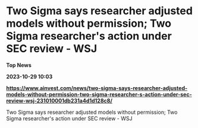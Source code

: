 # Two Sigma says researcher adjusted models without permission; Two Sigma researcher's action under SEC review - WSJ
**Top News**

**2023-10-29 10:03**

**https://www.ainvest.com/news/two-sigma-says-researcher-adjusted-models-without-permission-two-sigma-researcher-s-action-under-sec-review-wsj-231010001db231a4d1d128c8/**

Two Sigma says researcher adjusted models without permission; Two Sigma researcher's action under SEC review - WSJ